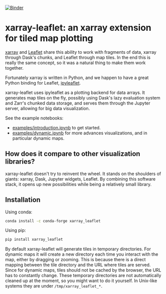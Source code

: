 [![Binder](https://mybinder.org/badge_logo.svg)](https://mybinder.org/v2/gh/davidbrochart/xarray_leaflet/master?filepath=examples%2Fdynamic.ipynb)

# xarray-leaflet: an xarray extension for tiled map plotting

[xarray](http://xarray.pydata.org) and [Leaflet](https://leafletjs.com) share this ability to work with fragments of data, xarray through Dask's chunks, and Leaflet through map tiles. In the end this is really the same concept, so it was a natural thing to make them work together.

Fortunately xarray is written in Python, and we happen to have a great Python binding for Leaflet, [ipyleaflet](https://ipyleaflet.readthedocs.io).

xarray-leaflet uses ipyleaflet as a plotting backend for data arrays. It generates map tiles on the fly, possibly using Dask's lazy evaluation system and Zarr's chunked data storage, and serves them through the Jupyter server, allowing for big data visualization.

See the example notebooks:
- [examples/introduction.ipynb](https://github.com/davidbrochart/xarray_leaflet/blob/master/examples/introduction.ipynb) to get started.
- [examples/dynamic.ipynb](https://github.com/davidbrochart/xarray_leaflet/blob/master/examples/dynamic.ipynb) for more advances visualizations, and in particular dynamic maps.

## How does it compare to other visualization libraries?

xarray-leaflet doesn't try to reinvent the wheel. It stands on the shoulders of giants: xarray, Dask, Jupyter widgets, Leaflet. By combining this software stack, it opens up new possibilities while being a relatively small library.

## Installation

Using conda:

```bash
conda install -c conda-forge xarray_leaflet
```

Using pip:

```bash
pip install xarray_leaflet
```

By default xarray-leaflet will generate tiles in temporary directories. For dynamic maps it will create a new directory each time you interact with the map, either by dragging or zooming. This is because there is a direct mapping between the tile directory and the URL where tiles are served. Since for dynamic maps, tiles should not be cached by the browser, the URL has to constantly change. These temporary directories are not automatically cleaned up at the moment, so you might want to do it yourself. In Unix-like systems they are under `/tmp/xarray_leaflet_*`.
